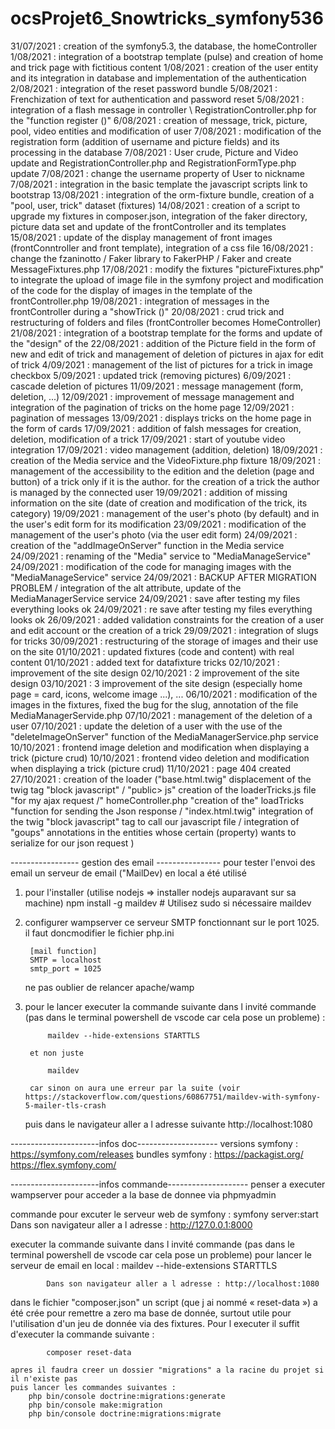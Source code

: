 # ocsProjet6_Snowtricks_symfony536
31/07/2021 : creation of the symfony5.3, the database, the homeController
1/08/2021 : integration of a bootstrap template (pulse) and creation of home and trick page with fictitious content
1/08/2021 : creation of the user entity and its integration in database and implementation of the authentication
2/08/2021 : integration of the reset password bundle 
5/08/2021 : Frenchization of text for authentication and password reset 
5/08/2021 : integration of a flash message in controller \ RegistrationController.php for the "function register ()"
6/08/2021 : creation of message, trick, picture, pool, video entities and modification of user 
7/08/2021 : modification of the registration form (addition of username and picture fields) and its processing in the database
7/08/2021 : User crude, Picture and Video update and RegistrationController.php and RegistrationFormType.php update
7/08/2021 : change the username property of User to nickname
7/08/2021 : integration in the basic template the javascript scripts link to bootstrap
13/08/2021 : integration of the orm-fixture bundle, creation of a "pool, user, trick" dataset (fixtures)
14/08/2021 : creation of a script to upgrade my fixtures in composer.json, integration of the faker directory, picture data set and update of the frontController and its templates
15/08/2021 : update of the display management of front images (frontConntroller and front template), integration of a css file
16/08/2021 : change the fzaninotto / Faker library to FakerPHP / Faker and create MessageFixtures.php
17/08/2021 : modify the fixtures "pictureFixtures.php" to integrate the upload of image file in the symfony project and modification of the code for the display of images in the template of the frontController.php
19/08/2021 : integration of messages in the frontController during a "showTrick ()"
20/08/2021 : crud trick and restructuring of folders and files (frontController becomes HomeController)
21/08/2021 : integration of a bootstrap template for the forms and update of the "design" of the 
22/08/2021 : addition of the Picture field in the form of new and edit of trick and management of deletion of pictures in ajax for edit of trick
4/09/2021 : management of the list of pictures for a trick in image checkbox 
5/09/2021 : updated trick (removing pictures)
6/09/2021 : cascade deletion of pictures
11/09/2021 : message management (form, deletion, ...)
12/09/2021 : improvement of message management and integration of the pagination of tricks on the home page 
12/09/2021 : pagination of messages
13/09/2021 : displays tricks on the home page in the form of cards
17/09/2021 : addition of falsh messages for creation, deletion, modification of a trick
17/09/2021 : start of youtube video integration
17/09/2021 : video management (addition, deletion)
18/09/2021 : creation of the Media service and the VideoFixture.php fixture
18/09/2021 : management of the accessibility to the edition and the deletion (page and button) of a trick only if it is the author. for the creation of a trick the author is managed by the connected user
19/09/2021 : addition of missing information on the site (date of creation and modification of the trick, its category)
19/09/2021 : management of the user's photo (by default) and in the user's edit form for its modification
23/09/2021 : modification of the management of the user's photo (via the user edit form)
24/09/2021 : creation of the "addImageOnServer" function in the Media service
24/09/2021 : renaming of the "Media" service to "MediaManageService"
24/09/2021 : modification of the code for managing images with the "MediaManageService" service 
24/09/2021 : BACKUP AFTER MIGRATION PROBLEM / integration of the alt attribute, update of the MediaManagerService service 
24/09/2021 : save after testing my files everything looks ok
24/09/2021 : re save after testing my files everything looks ok
26/09/2021 : added validation constraints for the creation of a user and edit account or the creation of a trick
29/09/2021 : integration of slugs for tricks
30/09/2021 : restructuring of the storage of images and their use on the site
01/10/2021 : updated fixtures (code and content) with real content
01/10/2021 : added text for datafixture tricks
02/10/2021 : improvement of the site design
02/10/2021 : 2 improvement of the site design
03/10/2021 : 3 improvement of the site design (especially home page = card, icons, welcome image ...), ... 
06/10/2021 : modification of the images in the fixtures, fixed the bug for the slug, annotation of the file MediaManagerServide.php
07/10/2021 : management of the deletion of a user
07/10/2021 : update the deletion of a user with the use of the "deleteImageOnServer" function of the MediaManagerService.php service
10/10/2021 : frontend image deletion and modification when displaying a trick (picture crud)
10/10/2021 : frontend video deletion and modification when displaying a trick (picture crud)
11/10/2021 : page 404 created
27/10/2021 : creation of the loader ("base.html.twig" displacement of the twig tag "block javascript" / "public> js" creation of the loaderTricks.js file "for my ajax request /" homeController.php "creation of the" loadTricks "function for sending the Json response / "index.html.twig" integration of the twig "block javascript" tag to call our javascript file / integration of "goups" annotations in the entities whose certain (property) wants to serialize for our json request )


----------------- gestion des email ----------------
pour tester l'envoi des email un serveur de email ("MailDev) en local a été utilisé

1) pour l'installer (utilise nodejs => installer nodejs auparavant sur sa machine)
    npm install -g maildev # Utilisez sudo si nécessaire
    maildev

2) configurer wampserver
    ce serveur SMTP fonctionnant sur le port 1025.
    il faut doncmodifier le fichier php.ini

        [mail function]
        SMTP = localhost
        smtp_port = 1025

    ne pas oublier de relancer apache/wamp
3) pour le lancer
    executer la commande suivante dans l invité commande (pas dans le terminal powershell de vscode car cela pose un probleme) :
            
            maildev --hide-extensions STARTTLS
        
        et non juste
            
            maildev

        car sinon on aura une erreur par la suite (voir https://stackoverflow.com/questions/60867751/maildev-with-symfony-5-mailer-tls-crash

    puis dans le navigateur aller a l adresse suivante
    http://localhost:1080


----------------------infos doc--------------------
versions symfony : https://symfony.com/releases
bundles symfony :
    https://packagist.org/
    https://flex.symfony.com/

----------------------infos commande--------------------
penser a executer wampserver pour acceder a la base de donnee via phpmyadmin

commande pour excuter le serveur web de symfony :
    symfony server:start
    Dans son navigateur aller a l adresse : http://127.0.0.1:8000

 executer la commande suivante dans l invité commande (pas dans le terminal powershell de vscode car cela pose un probleme) pour lancer le serveur de email en local : 
            maildev --hide-extensions STARTTLS

            Dans son navigateur aller a l adresse : http://localhost:1080

dans le fichier "composer.json" un script (que j ai nommé « reset-data ») a été crée pour remettre a zero ma base de donnée, surtout utile pour l'utilisation d'un jeu de donnée via des fixtures. Pour l executer il suffit d'executer la commande suivante :
            
            composer reset-data
    
    apres il faudra creer un dossier "migrations" a la racine du projet si il n'existe pas
    puis lancer les commandes suivantes :
        php bin/console doctrine:migrations:generate
        php bin/console make:migration
        php bin/console doctrine:migrations:migrate